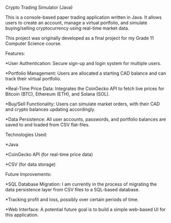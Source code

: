 Crypto Trading Simulator (Java)

This is a console-based paper trading application written in Java. It allows users to create an account, manage a virtual portfolio, and simulate buying/selling cryptocurrency using real-time market data.

This project was originally developed as a final project for my Grade 11 Computer Science course.


Features:

*User Authentication: Secure sign-up and login system for multiple users.

*Portfolio Management: Users are allocated a starting CAD balance and can track their virtual portfolio.

*Real-Time Price Data: Integrates the CoinGecko API to fetch live prices for Bitcoin (BTC), Ethereum (ETH), and Solana (SOL).

*Buy/Sell Functionality: Users can simulate market orders, with their CAD and crypto balances updating accordingly.

*Data Persistence: All user accounts, passwords, and portfolio balances are saved to and loaded from CSV flat-files.


Technologies Used:

*Java

*CoinGecko API (for real-time price data)

*CSV (for data storage)


Future Improvements:

*SQL Database Migration: I am currently in the process of migrating the data persistence layer from CSV files to a SQL-based database.

*Tracking profit and loss, possibly over certain periods of time.

*Web Interface: A potential future goal is to build a simple web-based UI for this application.
